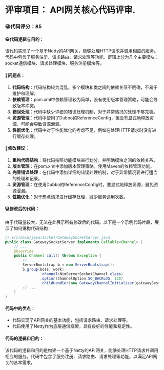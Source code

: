 # 评审项目： API网关核心代码评审.

### 😀代码评分：85
#### 😀代码逻辑与目的：
该代码实现了一个基于Netty的API网关，能够处理HTTP请求并调用相应的服务。代码中包含了服务注册、请求路由、请求处理等功能。逻辑上分为几个主要模块：socket通信模块、请求处理模块、服务注册模块等。

#### 🤔问题点：
1. **代码结构**：代码结构较为混乱，多个模块和类之间的依赖关系不明确，不易于维护和理解。
2. **依赖管理**：pom.xml中依赖管理较为简单，没有使用版本管理策略，可能会导致版本冲突。
3. **错误处理**：代码中缺少详细的错误处理机制，对于异常情况的处理不够完善。
4. **资源管理**：代码中使用了Dubbo的ReferenceConfig，但没有显式地释放资源，可能会导致资源泄漏。
5. **性能优化**：代码中对于性能优化的考虑不足，例如在处理HTTP请求时没有进行缓存处理。

#### 🎯修改建议：
1. **重构代码结构**：将代码按照功能模块进行划分，并明确模块之间的依赖关系。
2. **版本管理**：在pom.xml中添加版本管理策略，使用Maven的依赖管理功能。
3. **完善错误处理**：在代码中添加详细的错误处理机制，对于异常情况要进行适当的处理和记录。
4. **资源管理**：在使用Dubbo的ReferenceConfig时，要显式地释放资源，避免资源泄漏。
5. **性能优化**：对于热点请求进行缓存处理，减少服务调用次数。

#### 💻修改后的代码：
由于代码量较大，无法在此展示所有修改后的代码。以下是一个示例代码片段，展示了如何重构代码结构：

```java
// src/main/java/socket/GatewaySocketServer.java
public class GatewaySocketServer implements Callable<Channel> {
    // ...
    @Override
    public Channel call() throws Exception {
        // ...
        ServerBootstrap b = new ServerBootstrap();
        b.group(boss, work)
                .channel(NioServerSocketChannel.class)
                .option(ChannelOption.SO_BACKLOG, 128)
                .childHandler(new GatewayChannelInitializer(gatewaySessionFactory));
        // ...
    }
}
```

#### 代码中的优点：
- 代码实现了API网关的基本功能，包括请求路由、请求处理等。
- 代码使用了Netty作为底层通信框架，具有良好的性能和稳定性。

#### 代码的逻辑和目的：
该代码的逻辑和目的是构建一个基于Netty的API网关，能够处理HTTP请求并调用相应的服务。代码中包含了服务注册、请求路由、请求处理等功能，以满足API网关的基本需求。